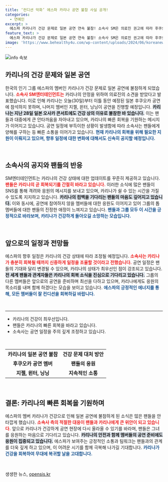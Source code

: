 ```yaml
---
title: ‘컨디션 악화’ 에스파 카리나 공연 불참 사실 공개!
categories:
  - 연예인
excerpt: >
  에스파 카리나가 건강 문제로 일본 공연 연속 불참! 소속사 SM은 의료진 권고에 따라 후쿠오카 공연은 다른 멤버들이 진행한다고 발표. 카리나의 빠른 회복을 기원합니다!
feature_text: >
  에스파 카리나가 건강 문제로 일본 공연 연속 불참! 소속사 SM은 의료진 권고에 따라 후쿠오카 공연은 다른 멤버들이 진행한다고 발표. 카리나의 빠른 회복을 기원합니다!
image: 'https://www.behealthy4u.com/wp-content/uploads/2024/06/koreanews.jpg'
---
```


<p><img src="https://www.behealthy4u.com/wp-content/uploads/2024/06/koreanews.jpg" alt="info 속보" /></p>

<h2>카리나의 건강 문제와 일본 공연</h2>

<p data-ke-size="size16">한국의 인기 그룹 에스파의 멤버인 카리나가 건강 문제로 일본 공연에 불참하게 되었습니다. <b><span style="color: #ee2323;">소속사 SM엔터테인먼트는</span></b> 카리나의 안정을 위하여 의료진의 소견을 받았다고 발표했습니다. 이로 인해 카리나는 오늘(30일)부터 이틀 동안 예정된 일본 후쿠오카 공연에 참석하지 못하며, 나머지 멤버인 지젤, 윈터, 닝닝이 공연을 진행할 예정입니다. <b><span style="background-color: #21538527;">카리나는 지난 28일 일본 오사카 콘서트에도 건강 상의 이유로 불참한 바 있습니다.</span></b> 이는 팬들과 대중에게 큰 안타까움을 자아내고 있으며, 카리나의 빠른 회복을 기원하는 메시지가 이어지고 있습니다. 공연 일정에 부득이한 상황이 발생함에 따라 소속사는 팬들에게 양해를 구하는 등 빠른 소통을 이어가고 있습니다. <b><span style="color: #1a5490;">현재 카리나의 회복을 위해 필요한 지원이 이뤄지고 있으며, 향후 일정에 대한 변화에 대해서도 신속히 공지할 예정입니다.</span></b> </p>

<p data-ke-size="size16">&nbsp;</p>

<h2>소속사의 공지와 팬들의 반응</h2>

<p data-ke-size="size16">SM엔터테인먼트는 카리나의 건강 상태에 대한 업데이트를 꾸준히 제공하고 있습니다. <b><span style="color: #ee2323;">팬들은 카리나의 곧 회복되기를 간절히 바라고 있습니다.</span></b> 이러한 소식에 많은 팬들이 SNS를 통해 격려와 응원의 메시지를 보내고 있으며, 카리나가 쉴 수 있는 시간을 가질 수 있도록 지지하고 있습니다. <b><span style="background-color: #21538527;">카리나의 컴백을 기다리는 팬들의 마음도 깊어지고 있습니다.</span></b> 이와 동시에, 공연에 참여하지 않을 멤버들에 대한 응원도 이어지고 있어 그룹의 톱 멤버들에 대한 팬들의 진정한 애정이 느껴지고 있습니다. <b><span style="color: #1a5490;">팬들과 그룹 모두 이 시간을 긍정적으로 바라보며, 카리나가 건강하게 돌아오길 소망하는 모습입니다.</span></b></p>

<p data-ke-size="size16">&nbsp;</p>

<h2>앞으로의 일정과 전망들</h2>

<p data-ke-size="size16">에스파의 향후 일정은 카리나의 건강 상태에 따라 조정될 예정입니다. <b><span style="color: #ee2323;">소속사는 카리나가 충분히 회복될 때까지 신중하게 일정을 조율할 것이라고 전했습니다.</span></b> 공연 일정은 팬들의 기대와 달리 변경될 수 있으며, 카리나의 상태가 최우선인 점이 강조되고 있습니다. <b><span style="background-color: #21538527;">전 세계 팬들과 관계자들은 카리나의 회복 소식을 진심으로 기다리고 있습니다.</span></b> 그룹의 다른 멤버들은 앞으로의 공연을 준비하며 최선을 다하고 있으며, 카리나에게도 응원의 목소리를 내며 함께 하겠다는 모습을 보이고 있습니다. <b><span style="color: #1a5490;">에스파의 긍정적인 에너지를 통해, 모든 멤버들이 잘 컨디션을 회복하길 바랍니다.</span></b></p>

<p data-ke-size="size16">&nbsp;</p>

<hr>

<ul>
<li>카리나의 건강이 최우선입니다.</li>
<li>팬들은 카리나의 빠른 회복을 바라고 있습니다.</li>
<li>소속사는 공연 일정을 주의 깊게 조정하고 있습니다.</li>
</ul>

<p data-ke-size="size16">&nbsp;</p>

<table style="width: 100%; border-collapse: collapse;">
<tr>
<td style="text-align: center; height: 17px;"><b>카리나의 일본 공연 불참</b></td>
<td style="text-align: center; height: 17px;"><b>건강 문제 대처 방안</b></td>
</tr>
<tr>
<td style="text-align: center; height: 17px;"><b>후쿠오카 공연 멤버</b></td>
<td style="text-align: center; height: 17px;"><b>팬들의 응원</b></td>
</tr>
<tr>
<td style="text-align: center; height: 17px;"><b>지젤, 윈터, 닝닝</b></td>
<td style="text-align: center; height: 17px;"><b>지속적인 소통</b></td>
</tr>
</table>

<p data-ke-size="size16">&nbsp;</p>

<h2>결론: 카리나의 빠른 회복을 기원하며</h2>

<p data-ke-size="size16">에스파의 멤버 카리나가 건강으로 인해 일본 공연에 불참하게 된 소식은 많은 팬들을 안타깝게 했습니다. <b><span style="color: #ee2323;">소속사 측의 적절한 대응이 팬들과 카리나에게 큰 위안이 되고 있습니다.</span></b> 앞으로 카리나가 건강하게 공연 현장에 다시 올라올 수 있기를 바라며, 팬들은 그녀를 응원하는 마음으로 기다리고 있습니다. <b><span style="background-color: #21538527;">카리나의 안전과 함께 멤버들의 공연 준비에도 응원이 집중되고 있습니다.</span></b> 에스파가 보여주는 긍정적인 소통과 팀워크는 팬들과의 관계를 더욱 깊게 하고 있으며, 이 어려운 시기를 함께 극복해 나가길 기대합니다. <b><span style="color: #1a5490;">카리나가 건강을 회복하여 무대에 복귀할 날을 고대합니다.</span></b></p>

<p data-ke-size="size16">&nbsp;</p>
생생한 뉴스, <a href="https://opensis.kr" rel="dofollow">opensis.kr</a>


